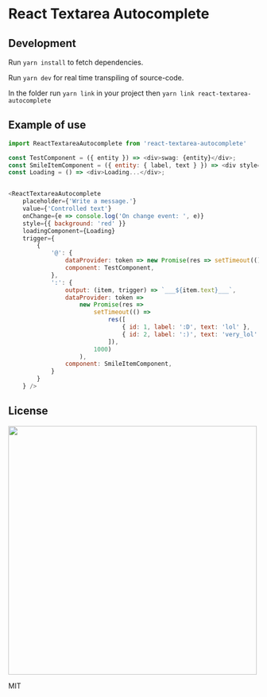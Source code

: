 # React Textarea Autocomplete

## Development

Run `yarn install` to fetch dependencies.

Run `yarn dev` for real time transpiling of source-code.

In the folder run `yarn link` in your project then `yarn link react-textarea-autocomplete`

## Example of use
```javascript
import ReactTextareaAutocomplete from 'react-textarea-autocomplete'

const TestComponent = ({ entity }) => <div>swag: {entity}</div>;
const SmileItemComponent = ({ entity: { label, text } }) => <div style={{ background: 'pink' }}>{label}</div>;
const Loading = () => <div>Loading...</div>;


<ReactTextareaAutocomplete
    placeholder={'Write a message.'}
    value={'Controlled text'}
    onChange={e => console.log('On change event: ', e)}
    style={{ background: 'red' }}
    loadingComponent={Loading}
    trigger={
        {
            '@': {
                dataProvider: token => new Promise(res => setTimeout(() => res(['kuba', 'erik', 'adolf']), 1000)),
                component: TestComponent,
            },
            ':': {
                output: (item, trigger) => `___${item.text}___`,
                dataProvider: token =>
                    new Promise(res =>
                        setTimeout(() => 
                            res([
                                { id: 1, label: ':D', text: 'lol' },
                                { id: 2, label: ':)', text: 'very_lol' }
                            ]),
                        1000)
                    ),
                component: SmileItemComponent,
            }
        }
    } />
````

## License

<img src="https://media.giphy.com/media/AuIvUrZpzBl04/giphy.gif" width="500">

MIT
